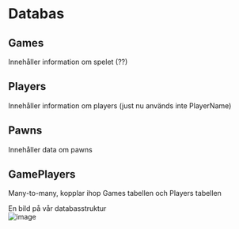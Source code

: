 # Databas


## Games
Innehåller information om spelet (??)

## Players
Innehåller information om players (just nu används inte PlayerName)

## Pawns
Innehåller data om pawns

## GamePlayers
Many-to-many, kopplar ihop Games tabellen och Players tabellen

En bild på vår databasstruktur  
![image](https://user-images.githubusercontent.com/70013388/119506416-2df4c400-bd6e-11eb-98d5-b41f959da6c1.png)
